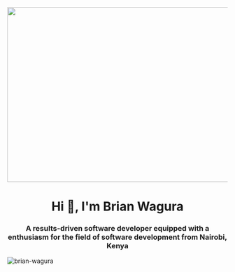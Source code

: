 
<img align="center" width="1000px" height="400px" src="https://media.tenor.com/m1Mr-khUDVgAAAAC/anime-hacking.gif" />

<h1 align="center">Hi 👋, I'm Brian Wagura</h1>
<h3 align="center">A results-driven software developer equipped with a enthusiasm for the field of software development from Nairobi, Kenya </h3>

<p align="left"> <img src="https://komarev.com/ghpvc/?username=brian-wagura&label=Profile%20views&color=0e75b6&style=flat" alt="brian-wagura" /> </p>
